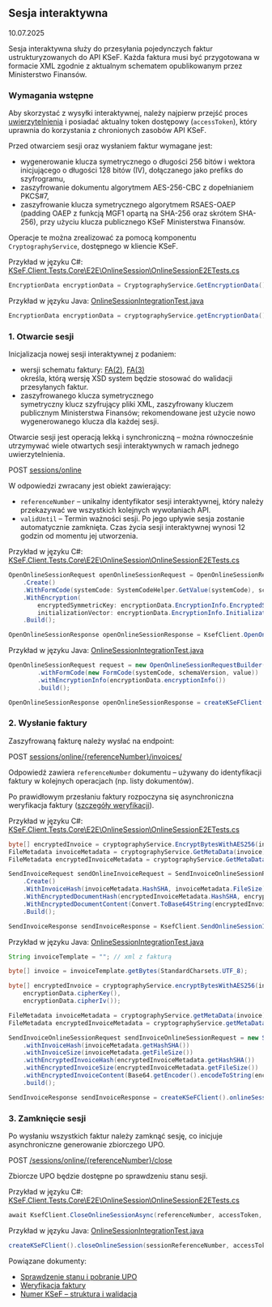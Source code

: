 ## Sesja interaktywna
10.07.2025

Sesja interaktywna służy do przesyłania pojedynczych faktur ustrukturyzowanych do API KSeF. Każda faktura musi być przygotowana w formacie XML zgodnie z aktualnym schematem opublikowanym przez Ministerstwo Finansów.

### Wymagania wstępne

Aby skorzystać z wysyłki interaktywnej, należy najpierw przejść proces [uwierzytelnienia](uwierzytelnianie.md) i posiadać aktualny token dostępowy (```accessToken```), który uprawnia do korzystania z chronionych zasobów API KSeF.

Przed otwarciem sesji oraz wysłaniem faktur wymagane jest:
* wygenerowanie klucza symetrycznego o długości 256 bitów i wektora inicjującego o długości 128 bitów (IV), dołączanego jako prefiks do szyfrogramu,
* zaszyfrowanie dokumentu algorytmem AES-256-CBC z dopełnianiem PKCS#7,
* zaszyfrowanie klucza symetrycznego algorytmem RSAES-OAEP (padding OAEP z funkcją MGF1 opartą na SHA-256 oraz skrótem SHA-256), przy użyciu klucza publicznego KSeF Ministerstwa Finansów.

Operacje te można zrealizować za pomocą komponentu ```CryptographyService```, dostępnego w kliencie KSeF.

Przykład w języku C#:
[KSeF.Client.Tests.Core\E2E\OnlineSession\OnlineSessionE2ETests.cs](https://github.com/CIRFMF/ksef-client-csharp/blob/docs/main/KSeF.Client.Tests.Core/E2E/OnlineSession/OnlineSessionE2ETests.cs)

```csharp
EncryptionData encryptionData = CryptographyService.GetEncryptionData();
```
Przykład w języku Java:
[OnlineSessionIntegrationTest.java](https://github.com/CIRFMF/ksef-client-java/blob/main/demo-web-app/src/integrationTest/java/pl/akmf/ksef/sdk/OnlineSessionIntegrationTest.java)

```java
EncryptionData encryptionData = cryptographyService.getEncryptionData();
```

### 1. Otwarcie sesji

Inicjalizacja nowej sesji interaktywnej z podaniem:
* wersji schematu faktury: [FA(2)](faktury/schemat-FA(2)-v1-0E.xsd), [FA(3)](faktury/schemat-FA(3)-v1-0E.xsd) <br>
określa, którą wersję XSD system będzie stosować do walidacji przesyłanych faktur.
* zaszyfrowanego klucza symetrycznego<br>
symetryczny klucz szyfrujący pliki XML, zaszyfrowany kluczem publicznym Ministerstwa Finansów; rekomendowane jest użycie nowo wygenerowanego klucza dla każdej sesji.

Otwarcie sesji jest operacją lekką i synchroniczną – można równocześnie utrzymywać wiele otwartych sesji interaktywnych w ramach jednego uwierzytelnienia.

POST [sessions/online](https://ksef-test.mf.gov.pl/docs/v2/index.html#tag/Wysylka-interaktywna/operation/onlineSession.open)

W odpowiedzi zwracany jest obiekt zawierający: 
 - ```referenceNumber``` – unikalny identyfikator sesji interaktywnej, który należy przekazywać we wszystkich kolejnych wywołaniach API.
 - ```validUntil``` – Termin ważności sesji. Po jego upływie sesja zostanie automatycznie zamknięta. Czas życia sesji interaktywnej wynosi 12 godzin od momentu jej utworzenia.

Przykład w języku C#:
[KSeF.Client.Tests.Core\E2E\OnlineSession\OnlineSessionE2ETests.cs](https://github.com/CIRFMF/ksef-client-csharp/blob/docs/main/KSeF.Client.Tests.Core/E2E/OnlineSession/OnlineSessionE2ETests.cs)
```csharp
OpenOnlineSessionRequest openOnlineSessionRequest = OpenOnlineSessionRequestBuilder
    .Create()
    .WithFormCode(systemCode: SystemCodeHelper.GetValue(systemCode), schemaVersion: DefaultSchemaVersion, value: DefaultFormCodeValue)
    .WithEncryption(
        encryptedSymmetricKey: encryptionData.EncryptionInfo.EncryptedSymmetricKey,
        initializationVector: encryptionData.EncryptionInfo.InitializationVector)
    .Build();

OpenOnlineSessionResponse openOnlineSessionResponse = KsefClient.OpenOnlineSessionAsync(openOnlineSessionRequest, accessToken, CancellationToken);
```

Przykład w języku Java:
[OnlineSessionIntegrationTest.java](https://github.com/CIRFMF/ksef-client-java/blob/main/demo-web-app/src/integrationTest/java/pl/akmf/ksef/sdk/OnlineSessionIntegrationTest.java)

```java
OpenOnlineSessionRequest request = new OpenOnlineSessionRequestBuilder()
        .withFormCode(new FormCode(systemCode, schemaVersion, value))
        .withEncryptionInfo(encryptionData.encryptionInfo())
        .build();

OpenOnlineSessionResponse openOnlineSessionResponse = createKSeFClient().openOnlineSession(request, accessToken);
```

### 2. Wysłanie faktury

Zaszyfrowaną fakturę należy wysłać na endpoint:

POST [sessions/online/{referenceNumber}/invoices/](https://ksef-test.mf.gov.pl/docs/v2/index.html#tag/Wysylka-interaktywna/paths/~1api~1v2~1sessions~1online~1%7BreferenceNumber%7D~1invoices/post)

Odpowiedź zawiera ```referenceNumber``` dokumentu – używany do identyfikacji faktury w kolejnych operacjach (np. listy dokumentów).

Po prawidłowym przesłaniu faktury rozpoczyna się asynchroniczna weryfikacja faktury ([szczegóły weryfikacji](faktury\weryfikacja-faktury.md)).

Przykład w języku C#:
[KSeF.Client.Tests.Core\E2E\OnlineSession\OnlineSessionE2ETests.cs](https://github.com/CIRFMF/ksef-client-csharp/blob/docs/main/KSeF.Client.Tests.Core/E2E/OnlineSession/OnlineSessionE2ETests.cs)

```csharp
byte[] encryptedInvoice = cryptographyService.EncryptBytesWithAES256(invoice, encryptionData.CipherKey, encryptionData.CipherIv);
FileMetadata invoiceMetadata = cryptographyService.GetMetaData(invoice);
FileMetadata encryptedInvoiceMetadata = cryptographyService.GetMetaData(encryptedInvoice);

SendInvoiceRequest sendOnlineInvoiceRequest = SendInvoiceOnlineSessionRequestBuilder
    .Create()
    .WithInvoiceHash(invoiceMetadata.HashSHA, invoiceMetadata.FileSize)
    .WithEncryptedDocumentHash(encryptedInvoiceMetadata.HashSHA, encryptedInvoiceMetadata.FileSize)
    .WithEncryptedDocumentContent(Convert.ToBase64String(encryptedInvoice))
    .Build();

SendInvoiceResponse sendInvoiceResponse = KsefClient.SendOnlineSessionInvoiceAsync(sendOnlineInvoiceRequest, referenceNumber, accessToken);
```

Przykład w języku Java:
[OnlineSessionIntegrationTest.java](https://github.com/CIRFMF/ksef-client-java/blob/main/demo-web-app/src/integrationTest/java/pl/akmf/ksef/sdk/OnlineSessionIntegrationTest.java)

```java
String invoiceTemplate = ""; // xml z fakturą

byte[] invoice = invoiceTemplate.getBytes(StandardCharsets.UTF_8);

byte[] encryptedInvoice = cryptographyService.encryptBytesWithAES256(invoice,
    encryptionData.cipherKey(),
    encryptionData.cipherIv());

FileMetadata invoiceMetadata = cryptographyService.getMetaData(invoice);
FileMetadata encryptedInvoiceMetadata = cryptographyService.getMetaData(encryptedInvoice);

SendInvoiceOnlineSessionRequest sendInvoiceOnlineSessionRequest = new SendInvoiceOnlineSessionRequestBuilder()
    .withInvoiceHash(invoiceMetadata.getHashSHA())
    .withInvoiceSize(invoiceMetadata.getFileSize())
    .withEncryptedInvoiceHash(encryptedInvoiceMetadata.getHashSHA())
    .withEncryptedInvoiceSize(encryptedInvoiceMetadata.getFileSize())
    .withEncryptedInvoiceContent(Base64.getEncoder().encodeToString(encryptedInvoice))
    .build();

SendInvoiceResponse sendInvoiceResponse = createKSeFClient().onlineSessionSendInvoice(sessionReferenceNumber, sendInvoiceOnlineSessionRequest, accessToken);
```

### 3. Zamknięcie sesji
Po wysłaniu wszystkich faktur należy zamknąć sesję, co inicjuje asynchroniczne generowanie zbiorczego UPO.

POST [/sessions/online/\{referenceNumber\}/close](https://ksef-test.mf.gov.pl/docs/v2/index.html#tag/Wysylka-interaktywna/paths/~1api~1v2~1sessions~1online~1%7BreferenceNumber%7D~1close/post)

Zbiorcze UPO będzie dostępne po sprawdzeniu stanu sesji.

Przykład w języku C#:
[KSeF.Client.Tests.Core\E2E\OnlineSession\OnlineSessionE2ETests.cs](https://github.com/CIRFMF/ksef-client-csharp/blob/docs/main/KSeF.Client.Tests.Core/E2E/OnlineSession/OnlineSessionE2ETests.cs)

```csharp
await KsefClient.CloseOnlineSessionAsync(referenceNumber, accessToken, CancellationToken);
```

Przykład w języku Java:
[OnlineSessionIntegrationTest.java](https://github.com/CIRFMF/ksef-client-java/blob/main/demo-web-app/src/integrationTest/java/pl/akmf/ksef/sdk/OnlineSessionIntegrationTest.java)

```java
createKSeFClient().closeOnlineSession(sessionReferenceNumber, accessToken);
```

Powiązane dokumenty: 
- [Sprawdzenie stanu i pobranie UPO](faktury/sesja-sprawdzenie-stanu-i-pobranie-upo.md)
- [Weryfikacja faktury](faktury/weryfikacja-faktury.md)
- [Numer KSeF – struktura i walidacja](numer-ksef.md)